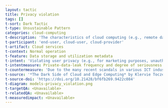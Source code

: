 ```yaml
---
layout: tactic
title: Privacy violation
tags: []
t-sort: Dark Tactic
t-type: Unsustainable Pattern
categories: cloud-computing
t-description: 'The characteristics of cloud computing (e.g., remote data storage, platform sharing, service dynamic change, just to mention a few) make privacy protection particularly challenging. Privacy violation, however, regularly occurs purposely, when cloud providers e.g., do not comply with enterprise policies or legislation, or force/persuade users to give personal information against their will.'
t-participant: 'end-user, cloud-user, cloud-provider'
t-artifact: Cloud services
t-context: Normal operation
t-feature: Data storage and utilization metadata
t-intent: 'Violating user privacy (e.g., for marketing purposes, unauthorized monitoring)'
t-intentmeasure: Private-data-leak frequency and degree of seriousness
t-countermeasure: 'Due to the many recent scandals in various ICT industries, countermeasures are fast emerging, e.g., legislation. Another example would be to give back to users the power to decide what to share.'
t-source: '*The Dark Side of Cloud and Edge Computing* by Klervie Toczé, Maël Madon, Muriel Garcia and Patricia Lago'
t-source-doi: 'https://doi.org/10.21428/bf6fb269.9422c084'
t-diagram: models-privacy_violation.png
t-targetQA: <Unavailable>
t-relatedQA: <Unavailable>
t-measuredimpact: <Unavailable>
---
```

